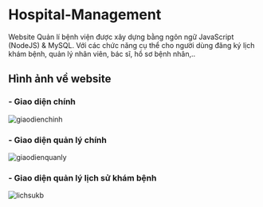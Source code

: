 # Hospital-Management
Website Quản lí bệnh viện được xây dựng bằng ngôn ngữ JavaScript (NodeJS) & MySQL. Với các chức năng cụ thể cho người dùng đăng ký lịch khám bệnh, quản lý nhân viên, bác sĩ, hồ sơ bệnh nhân,..
## Hình ảnh về website
### - Giao diện chính
![giaodienchinh](https://user-images.githubusercontent.com/69026943/133869518-868762c3-8181-45d4-b190-2f20f50fe5f9.PNG)

### - Giao diện quản lý chính
![giaodienquanly](https://user-images.githubusercontent.com/69026943/133869648-3a03f9ab-1935-4e63-8f72-50e13d2a9107.PNG)

### - Giao diện quản lý lịch sử khám bệnh
![lichsukb](https://user-images.githubusercontent.com/69026943/133869649-1533e403-17f7-488b-a4de-71f59ed0cb64.PNG)
